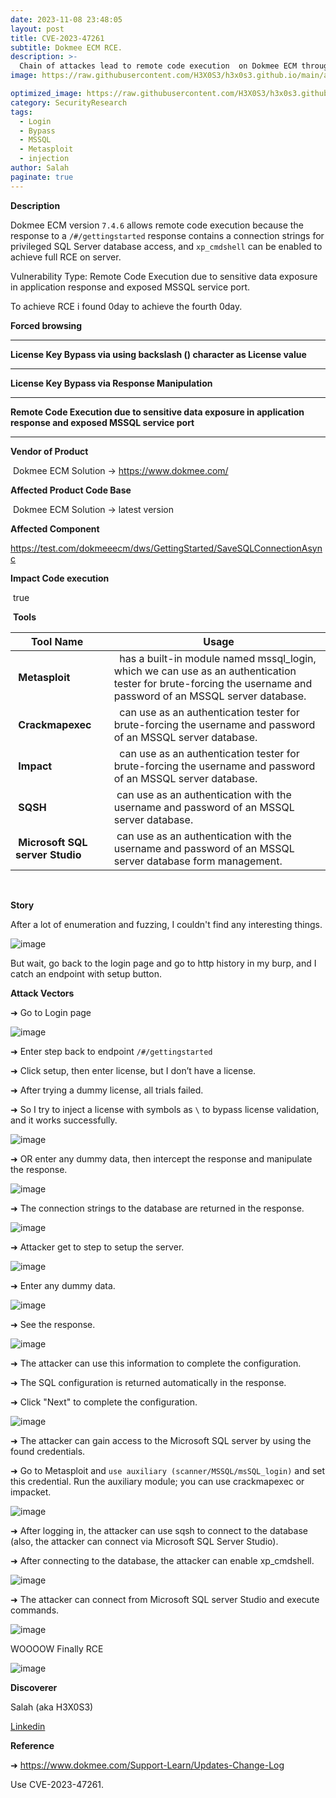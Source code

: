 ```yaml
---
date: 2023-11-08 23:48:05
layout: post
title: CVE-2023-47261
subtitle: Dokmee ECM RCE.
description: >-
  Chain of attackes lead to remote code execution  on Dokmee ECM through 7.4.6 
image: https://raw.githubusercontent.com/H3X0S3/h3x0s3.github.io/main/assets/img/CVE/DCM.png

optimized_image: https://raw.githubusercontent.com/H3X0S3/h3x0s3.github.io/main/assets/img/CVE/DCM.png
category: SecurityResearch
tags:
  - Login
  - Bypass
  - MSSQL
  - Metasploit
  - injection
author: Salah
paginate: true
---
```


**Description**

Dokmee ECM version `7.4.6` allows remote code execution because the response to a `/#/gettingstarted` response contains a connection strings for privileged SQL Server database access, and `xp_cmdshell` can be enabled to achieve full RCE on server.

Vulnerability Type: Remote Code Execution due to sensitive data exposure in application response and exposed MSSQL service port.

To achieve RCE i found 0day to achieve the fourth 0day.

**Forced browsing**

---

**License Key Bypass via using backslash (\) character as License value**

---

**License Key Bypass via Response Manipulation**

---

**Remote Code Execution due to sensitive data exposure in application response and exposed MSSQL service port**

---

**Vendor of Product**

 Dokmee ECM Solution → https://www.dokmee.com/

**Affected Product Code Base**

 Dokmee ECM Solution → latest version

**Affected Component**

https://test.com/dokmeeecm/dws/GettingStarted/SaveSQLConnectionAsync

**Impact Code execution**

 true

 **Tools**


| Tool Name  |  Usage |
| ------------ | ------------ |
|  **Metasploit** |   has a built-in module named mssql_login, which we can use as an authentication tester for brute-forcing the username and password of an MSSQL server database.|
|  **Crackmapexec** |   can use as an authentication tester for brute-forcing the username and password of an MSSQL server database.|
|  **Impact** |   can use as an authentication tester for brute-forcing the username and password of an MSSQL server database.|
|  **SQSH** |  can use as an authentication with the username and password of an MSSQL server database.|
|  **Microsoft SQL server Studio** |  can use as an authentication with the username and password of an MSSQL server database form management.|
 


**Story**

After a lot of enumeration and fuzzing, I couldn't find any interesting things.

![image](https://raw.githubusercontent.com/H3X0S3/h3x0s3.github.io/main/assets/img/CVE/Untitled.gif)

But wait, go back to the login page and go to http history in my burp, and I catch an endpoint with setup button.

**Attack Vectors**

➜ Go to Login page 

![image](https://raw.githubusercontent.com/H3X0S3/h3x0s3.github.io/main/assets/img/CVE/Untitled%201.png)




➜ Enter step back to endpoint `/#/gettingstarted` 

➜ Click setup, then enter license, but I don’t have a license. 

➜ After trying a dummy license, all trials failed.

➜ So I try to inject a license with symbols as `\` to bypass license validation, and it works successfully.


![image](https://raw.githubusercontent.com/H3X0S3/h3x0s3.github.io/main/assets/img/CVE/Untitled%202.png)


➜ OR enter any dummy data, then intercept the response and manipulate the response.

![image](https://raw.githubusercontent.com/H3X0S3/h3x0s3.github.io/main/assets/img/CVE/Untitled%203.png)

➜ The connection strings to the database are returned in the response.

![image](https://raw.githubusercontent.com/H3X0S3/h3x0s3.github.io/main/assets/img/CVE/Untitled%201.gif)

➜ Attacker get to step to setup the server.

![image](https://raw.githubusercontent.com/H3X0S3/h3x0s3.github.io/main/assets/img/CVE/Untitled%204.png)

➜ Enter any dummy data.

![image](https://raw.githubusercontent.com/H3X0S3/h3x0s3.github.io/main/assets/img/CVE/Untitled%205.png)

➜ See the response.

![image](https://raw.githubusercontent.com/H3X0S3/h3x0s3.github.io/main/assets/img/CVE/Untitled%206.png)

➜ The attacker can use this information to complete the configuration.

➜ The SQL configuration is returned automatically in the response.

➜ Click "Next" to complete the configuration.

![image](https://raw.githubusercontent.com/H3X0S3/h3x0s3.github.io/main/assets/img/CVE/Untitled%207.png)

➜ The attacker can gain access to the Microsoft SQL server by using the found credentials.

➜ Go to Metasploit and `use auxiliary (scanner/MSSQL/msSQL_login)` and set this credential. Run the auxiliary module; you can use crackmapexec or impacket.

![image](https://raw.githubusercontent.com/H3X0S3/h3x0s3.github.io/main/assets/img/CVE/Untitled%208.png)

➜ After logging in, the attacker can use sqsh to connect to the database (also, the attacker can connect via Microsoft SQL Server Studio).

➜ After connecting to the database, the attacker can enable xp_cmdshell.

![image](https://raw.githubusercontent.com/H3X0S3/h3x0s3.github.io/main/assets/img/CVE/Untitled%209.png)

➜ The attacker can connect from Microsoft SQL server Studio and execute commands.

![image](https://raw.githubusercontent.com/H3X0S3/h3x0s3.github.io/main/assets/img/CVE/Untitled%2010.png)

WOOOOW Finally RCE 

![image](https://raw.githubusercontent.com/H3X0S3/h3x0s3.github.io/main/assets/img/CVE/Untitled%202.gif)

**Discoverer**

Salah (aka H3X0S3)

[Linkedin](https://www.linkedin.com/in/h3x0s3/ "Linkedin")

**Reference**

➜ https://www.dokmee.com/Support-Learn/Updates-Change-Log

Use CVE-2023-47261.
